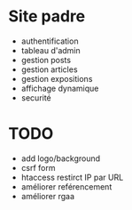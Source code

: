 # Site padre

- authentification
- tableau d'admin
- gestion posts
- gestion articles
- gestion expositions
- affichage dynamique 
- securité
 
# TODO
- add logo/background
- csrf form
- htaccess restirct IP par URL
- améliorer reférencement
- améliorer rgaa
